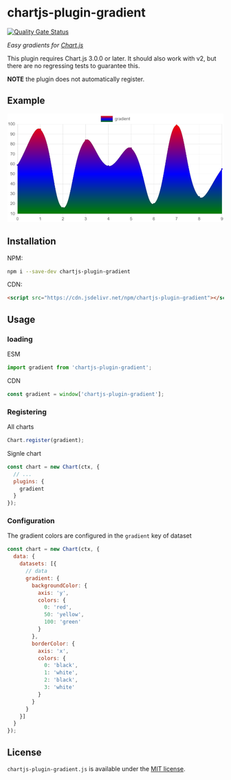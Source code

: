 # chartjs-plugin-gradient

[![Quality Gate Status](https://sonarcloud.io/api/project_badges/measure?project=kurkle_chartjs-plugin-gradient&metric=alert_status)](https://sonarcloud.io/summary/new_code?id=kurkle_chartjs-plugin-gradient)

*Easy gradients for [Chart.js](https://www.chartjs.org)*

This plugin requires Chart.js 3.0.0 or later. It should also work with v2, but there are no regressing tests to guarantee this.

**NOTE** the plugin does not automatically register.

## Example

![Example chart](https://github.com/kurkle/chartjs-plugin-gradient/raw/master/sample.png "Example chart")

## Installation

NPM:

```bash
npm i --save-dev chartjs-plugin-gradient
```

CDN:

```html
<script src="https://cdn.jsdelivr.net/npm/chartjs-plugin-gradient"></script>
```

## Usage

### loading

ESM

```js
import gradient from 'chartjs-plugin-gradient';
```

CDN

```js
const gradient = window['chartjs-plugin-gradient'];
```

### Registering

All charts

```js
Chart.register(gradient);
```

Signle chart

```js
const chart = new Chart(ctx, {
  // ...
  plugins: {
    gradient
  }
});
```

### Configuration

The gradient colors are configured in the `gradient` key of dataset

```js
const chart = new Chart(ctx, {
  data: {
    datasets: [{
      // data
      gradient: {
        backgroundColor: {
          axis: 'y',
          colors: {
            0: 'red',
            50: 'yellow',
            100: 'green'
          }
        },
        borderColor: {
          axis: 'x',
          colors: {
            0: 'black',
            1: 'white',
            2: 'black',
            3: 'white'
          }
        }
      }
    }]
  }
});
```

## License

`chartjs-plugin-gradient.js` is available under the [MIT license](https://github.com/kurkle/chartjs-plugin-gradient/blob/master/LICENSE).
